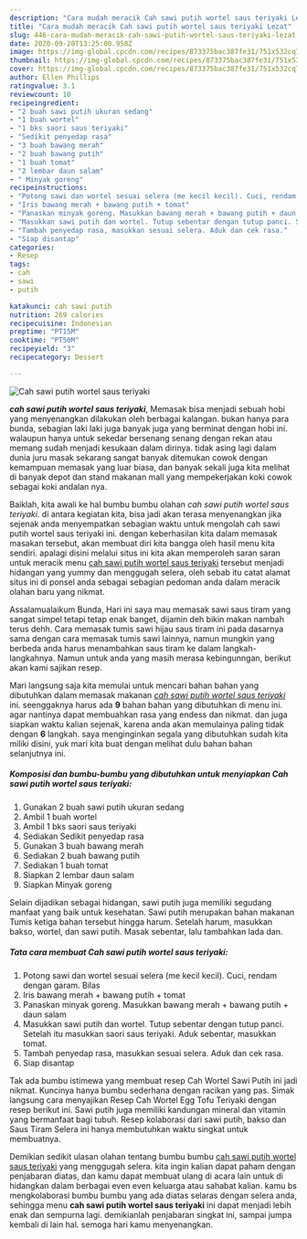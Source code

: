 ```yaml
---
description: "Cara mudah meracik Cah sawi putih wortel saus teriyaki Lezat"
title: "Cara mudah meracik Cah sawi putih wortel saus teriyaki Lezat"
slug: 446-cara-mudah-meracik-cah-sawi-putih-wortel-saus-teriyaki-lezat
date: 2020-09-20T13:25:00.958Z
image: https://img-global.cpcdn.com/recipes/873375bac387fe31/751x532cq70/cah-sawi-putih-wortel-saus-teriyaki-foto-resep-utama.jpg
thumbnail: https://img-global.cpcdn.com/recipes/873375bac387fe31/751x532cq70/cah-sawi-putih-wortel-saus-teriyaki-foto-resep-utama.jpg
cover: https://img-global.cpcdn.com/recipes/873375bac387fe31/751x532cq70/cah-sawi-putih-wortel-saus-teriyaki-foto-resep-utama.jpg
author: Ellen Phillips
ratingvalue: 3.1
reviewcount: 10
recipeingredient:
- "2 buah sawi putih ukuran sedang"
- "1 buah wortel"
- "1 bks saori saus teriyaki"
- "Sedikit penyedap rasa"
- "3 buah bawang merah"
- "2 buah bawang putih"
- "1 buah tomat"
- "2 lembar daun salam"
- " Minyak goreng"
recipeinstructions:
- "Potong sawi dan wortel sesuai selera (me kecil kecil). Cuci, rendam dengan garam. Bilas"
- "Iris bawang merah + bawang putih + tomat"
- "Panaskan minyak goreng. Masukkan bawang merah + bawang putih + daun salam"
- "Masukkan sawi putih dan wortel. Tutup sebentar dengan tutup panci. Setelah itu masukkan saori saus teriyaki. Aduk sebentar, masukkan tomat."
- "Tambah penyedap rasa, masukkan sesuai selera. Aduk dan cek rasa."
- "Siap disantap"
categories:
- Resep
tags:
- cah
- sawi
- putih

katakunci: cah sawi putih 
nutrition: 269 calories
recipecuisine: Indonesian
preptime: "PT15M"
cooktime: "PT50M"
recipeyield: "3"
recipecategory: Dessert

---
```



![Cah sawi putih wortel saus teriyaki](https://img-global.cpcdn.com/recipes/873375bac387fe31/751x532cq70/cah-sawi-putih-wortel-saus-teriyaki-foto-resep-utama.jpg)

<b><i>cah sawi putih wortel saus teriyaki</i></b>, Memasak bisa menjadi sebuah hobi yang menyenangkan dilakukan oleh berbagai kalangan. bukan hanya para bunda, sebagian laki laki juga banyak juga yang berminat dengan hobi ini. walaupun hanya untuk sekedar bersenang senang dengan rekan atau memang sudah menjadi kesukaan dalam dirinya. tidak asing lagi dalam dunia juru masak sekarang sangat banyak ditemukan cowok dengan kemampuan memasak yang luar biasa, dan banyak sekali juga kita melihat di banyak depot dan stand makanan mall yang mempekerjakan koki cowok sebagai koki andalan nya.

Baiklah, kita awali ke hal bumbu bumbu olahan <i>cah sawi putih wortel saus teriyaki</i>. di antara kegiatan kita, bisa jadi akan terasa menyenangkan jika sejenak anda menyempatkan sebagian waktu untuk mengolah cah sawi putih wortel saus teriyaki ini. dengan keberhasilan kita dalam memasak masakan tersebut, akan membuat diri kita bangga oleh hasil menu kita sendiri. apalagi disini melalui situs ini kita akan memperoleh saran saran untuk meracik menu <u>cah sawi putih wortel saus teriyaki</u> tersebut menjadi hidangan yang yummy dan menggugah selera, oleh sebab itu catat alamat situs ini di ponsel anda sebagai sebagian pedoman anda dalam meracik olahan baru yang nikmat.

Assalamualaikum Bunda, Hari ini saya mau memasak sawi saus tiram yang sangat simpel tetapi tetap enak banget, dijamin deh bikin makan nambah terus dehh. Cara memasak tumis sawi hijau saus tiram ini pada dasarnya sama dengan cara memasak tumis sawi lainnya, namun mungkin yang berbeda anda harus menambahkan saus tiram ke dalam langkah-langkahnya. Namun untuk anda yang masih merasa kebingunngan, berikut akan kami sajikan resep.


Mari langsung saja kita memulai untuk mencari bahan bahan yang dibutuhkan dalam memasak makanan <u><i>cah sawi putih wortel saus teriyaki</i></u> ini. seenggaknya harus ada <b>9</b> bahan bahan yang dibutuhkan di menu ini. agar nantinya dapat membuahkan rasa yang endess dan nikmat. dan juga siapkan waktu kalian sejenak, karena anda akan memulainya paling tidak dengan <b>6</b> langkah. saya menginginkan segala yang dibutuhkan sudah kita miliki disini, yuk mari kita buat dengan melihat dulu bahan bahan selanjutnya ini.

<!--inarticleads1-->

##### Komposisi dan bumbu-bumbu yang dibutuhkan untuk menyiapkan Cah sawi putih wortel saus teriyaki:

1. Gunakan 2 buah sawi putih ukuran sedang
1. Ambil 1 buah wortel
1. Ambil 1 bks saori saus teriyaki
1. Sediakan Sedikit penyedap rasa
1. Gunakan 3 buah bawang merah
1. Sediakan 2 buah bawang putih
1. Sediakan 1 buah tomat
1. Siapkan 2 lembar daun salam
1. Siapkan  Minyak goreng


Selain dijadikan sebagai hidangan, sawi putih juga memiliki segudang manfaat yang baik untuk kesehatan. Sawi putih merupakan bahan makanan Tumis ketiga bahan tersebut hingga harum. Setelah harum, masukkan bakso, wortel, dan sawi putih. Masak sebentar, lalu tambahkan lada dan. 

<!--inarticleads2-->

##### Tata cara membuat Cah sawi putih wortel saus teriyaki:

1. Potong sawi dan wortel sesuai selera (me kecil kecil). Cuci, rendam dengan garam. Bilas
1. Iris bawang merah + bawang putih + tomat
1. Panaskan minyak goreng. Masukkan bawang merah + bawang putih + daun salam
1. Masukkan sawi putih dan wortel. Tutup sebentar dengan tutup panci. Setelah itu masukkan saori saus teriyaki. Aduk sebentar, masukkan tomat.
1. Tambah penyedap rasa, masukkan sesuai selera. Aduk dan cek rasa.
1. Siap disantap


Tak ada bumbu istimewa yang membuat resep Cah Wortel Sawi Putih ini jadi nikmat. Kuncinya hanya bumbu sederhana dengan racikan yang pas. Simak langsung cara menyajikan Resep Cah Wortel Egg Tofu Teriyaki dengan resep berikut ini. Sawi putih juga memiliki kandungan mineral dan vitamin yang bermanfaat bagi tubuh. Resep kolaborasi dari sawi putih, bakso dan Saus Tiram Selera ini hanya membutuhkan waktu singkat untuk membuatnya. 

Demikian sedikit ulasan olahan tentang bumbu bumbu <u>cah sawi putih wortel saus teriyaki</u> yang menggugah selera. kita ingin kalian dapat paham dengan penjabaran diatas, dan kamu dapat membuat ulang di acara lain untuk di hidangkan dalam berbagai even even keluarga atau sahabat kalian. kamu bs mengkolaborasi bumbu bumbu yang ada diatas selaras dengan selera anda, sehingga menu <b>cah sawi putih wortel saus teriyaki</b> ini dapat menjadi lebih enak dan sempurna lagi. demikianlah penjabaran singkat ini, sampai jumpa kembali di lain hal. semoga hari kamu menyenangkan.
